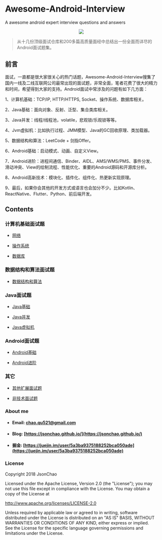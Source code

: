 # Awesome-Android-Interview
A awesome  android expert interview questions and answers
<div align="center">
<img src="https://user-images.githubusercontent.com/30379002/46050218-6f81cc80-c0f8-11e8-9304-ac77597e0e49.jpg">
</div>

> 从十几份顶级面试仓库和200多篇高质量面经中总结出一份全面而详尽的Android面试题集。


## 前言

面试，一直都是很大家很关心的热门话题，Awesome-Android-Interview搜集了国内一线及二线互联网公司最常出现的面试题，非常全面，笔者花费了很大的精力和时间，希望得到大家的支持。Android面试中常涉及的问题有如下几方面：

1、计算机基础：TCP/IP, HTTP/HTTPS, Socket、操作系统、数据库相关。

2、Java基础：面向对象、反射、泛型、集合类库相关。

3、Java并发：线程/线程池，volatile，悲观锁/乐观锁等等。

4、Jvm虚拟机：比如执行过程、JMM模型、Java的GC回收原理、类加载器。

5、数据结构和算法：LeetCode + 剑指Offer。

6、Android基础：启动模式、动画、自定义View。

7、Android进阶：进程间通信、Binder、AIDL、AMS/WMS/PMS、事件分发、滑动冲突、View的绘制流程、性能优化、重要的Android源码和开源库分析。

8、Android高新技术：模块化、插件化、组件化、热更新实现原理。

9、最后，如果你会其他的开发方式或语言也会加分不少。比如Kotlin、ReactNative、Flutter、Python、前后端开发。

## Contents

### 计算机基础面试题

* [网络](https://github.com/donlan/Awesome-Android-Interview/blob/master/%E8%AE%A1%E7%AE%97%E6%9C%BA%E5%9F%BA%E7%A1%80/%E7%BD%91%E7%BB%9C%E9%9D%A2%E8%AF%95%E9%A2%98.md)

* [操作系统](https://github.com/donlan/Awesome-Android-Interview/blob/master/%E8%AE%A1%E7%AE%97%E6%9C%BA%E5%9F%BA%E7%A1%80/%E6%93%8D%E4%BD%9C%E7%B3%BB%E7%BB%9F%E9%9D%A2%E8%AF%95%E9%A2%98.md)

* [数据库](https://github.com/donlan/Awesome-Android-Interview/blob/master/%E8%AE%A1%E7%AE%97%E6%9C%BA%E5%9F%BA%E7%A1%80/%E6%95%B0%E6%8D%AE%E5%BA%93%E9%9D%A2%E8%AF%95%E9%A2%98.md)


### 数据结构和算法面试题

* [数据结构和算法](https://github.com/donlan/Awesome-Android-Interview/blob/master/%E6%95%B0%E6%8D%AE%E7%BB%93%E6%9E%84%E5%92%8C%E7%AE%97%E6%B3%95/%E6%95%B0%E6%8D%AE%E7%BB%93%E6%9E%84%E4%B8%8E%E7%AE%97%E6%B3%95.md)


### Java面试题

* [Java基础](https://github.com/donlan/Awesome-Android-Interview/blob/master/Java%E7%9B%B8%E5%85%B3/Java%E5%9F%BA%E7%A1%80%E9%9D%A2%E8%AF%95%E9%A2%98.md)

* [Java并发](https://github.com/donlan/Awesome-Android-Interview/blob/master/Java%E7%9B%B8%E5%85%B3/Java%E5%B9%B6%E5%8F%91%E9%9D%A2%E8%AF%95%E9%A2%98.md)

* [Java虚拟机](https://github.com/donlan/Awesome-Android-Interview/blob/master/Java%E7%9B%B8%E5%85%B3/Java%E8%99%9A%E6%8B%9F%E6%9C%BA%E9%9D%A2%E8%AF%95%E9%A2%98.md)


### Android面试题

* [Android基础](https://github.com/donlan/Awesome-Android-Interview/blob/master/Android%E7%9B%B8%E5%85%B3/Android%E5%9F%BA%E7%A1%80%E9%9D%A2%E8%AF%95%E9%A2%98.md)

* [Android进阶](https://github.com/donlan/Awesome-Android-Interview/blob/master/Android%E7%9B%B8%E5%85%B3/Android%E9%AB%98%E7%BA%A7%E9%9D%A2%E8%AF%95%E9%A2%98.md)


### 其它

* [其他扩展面试题](https://github.com/donlan/Awesome-Android-Interview/blob/master/%E5%85%B6%E5%AE%83/%E5%85%B6%E5%AE%83%E6%89%A9%E5%B1%95%E9%9D%A2%E8%AF%95%E9%A2%98.md)

* [非技术面试题](https://github.com/donlan/Awesome-Android-Interview/blob/master/%E5%85%B6%E5%AE%83/%E9%9D%9E%E6%8A%80%E6%9C%AF%E9%9D%A2%E8%AF%95%E9%A2%98.md)


### About me

- #### Email: [chao.qu521@gmail.com]()
- #### Blog: [https://jsonchao.github.io/](https://jsonchao.github.io/)
- #### 掘金: [https://juejin.im/user/5a3ba9375188252bca050ade](https://juejin.im/user/5a3ba9375188252bca050ade)
    
### License

Copyright 2018 JsonChao

Licensed under the Apache License, Version 2.0 (the "License");
you may not use this file except in compliance with the License.
You may obtain a copy of the License at

   http://www.apache.org/licenses/LICENSE-2.0

Unless required by applicable law or agreed to in writing, software
distributed under the License is distributed on an "AS IS" BASIS,
WITHOUT WARRANTIES OR CONDITIONS OF ANY KIND, either express or implied.
See the License for the specific language governing permissions and
limitations under the License.
